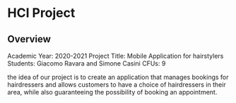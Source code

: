 # HCI Project

## Overview

Academic Year: 2020-2021
Project Title: Mobile Application for hairstylers
Students: Giacomo Ravara and Simone Casini
CFUs: 9

the idea of ​​our project is to create an application that manages bookings for hairdressers and allows customers to have a choice of hairdressers in their area, while also guaranteeing the possibility of booking an appointment.
